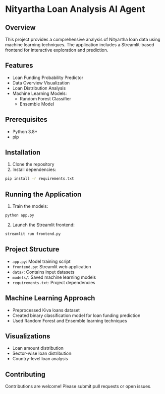 # Nityartha Loan Analysis AI Agent 

## Overview
This project provides a comprehensive analysis of Nityartha loan data using machine learning techniques. The application includes a Streamlit-based frontend for interactive exploration and prediction.

## Features
- Loan Funding Probability Predictor
- Data Overview Visualization
- Loan Distribution Analysis
- Machine Learning Models:
  - Random Forest Classifier
  - Ensemble Model

## Prerequisites
- Python 3.8+
- pip

## Installation
1. Clone the repository
2. Install dependencies:
```bash
pip install -r requirements.txt
```

## Running the Application
1. Train the models:
```bash
python app.py
```

2. Launch the Streamlit frontend:
```bash
streamlit run frontend.py
```

## Project Structure
- `app.py`: Model training script
- `frontend.py`: Streamlit web application
- `data/`: Contains input datasets
- `models/`: Saved machine learning models
- `requirements.txt`: Project dependencies

## Machine Learning Approach
- Preprocessed Kiva loans dataset
- Created binary classification model for loan funding prediction
- Used Random Forest and Ensemble learning techniques

## Visualizations
- Loan amount distribution
- Sector-wise loan distribution
- Country-level loan analysis

## Contributing
Contributions are welcome! Please submit pull requests or open issues.
